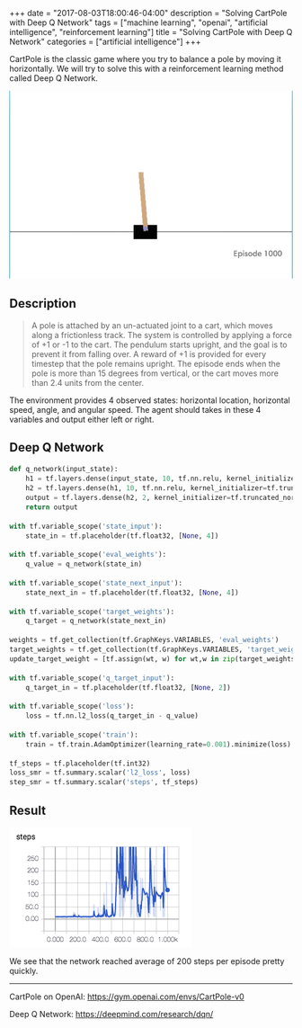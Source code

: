 +++
date = "2017-08-03T18:00:46-04:00"
description =  "Solving CartPole with Deep Q Network"
tags = ["machine learning", "openai", "artificial intelligence", "reinforcement learning"]
title = "Solving CartPole with Deep Q Network"
categories = ["artificial intelligence"]
+++

CartPole is the classic game where you try to balance a pole by moving it horizontally. We will try to solve this with a reinforcement learning method called Deep Q Network.
<!--more-->

![CartPole](cartpole.png)

## Description

> A pole is attached by an un-actuated joint to a cart, which moves along a frictionless track. The system is controlled by applying a force of +1 or -1 to the cart. The pendulum starts upright, and the goal is to prevent it from falling over. A reward of +1 is provided for every timestep that the pole remains upright. The episode ends when the pole is more than 15 degrees from vertical, or the cart moves more than 2.4 units from the center.

The environment provides 4 observed states: horizontal location, horizontal speed, angle, and angular speed. The agent should takes in these 4 variables and output either left or right.

## Deep Q Network

```python
def q_network(input_state):
    h1 = tf.layers.dense(input_state, 10, tf.nn.relu, kernel_initializer=tf.truncated_normal_initializer(stddev=0.1))
    h2 = tf.layers.dense(h1, 10, tf.nn.relu, kernel_initializer=tf.truncated_normal_initializer(stddev=0.1))
    output = tf.layers.dense(h2, 2, kernel_initializer=tf.truncated_normal_initializer(stddev=0.1))
    return output

with tf.variable_scope('state_input'):
    state_in = tf.placeholder(tf.float32, [None, 4])

with tf.variable_scope('eval_weights'):
    q_value = q_network(state_in)

with tf.variable_scope('state_next_input'):
    state_next_in = tf.placeholder(tf.float32, [None, 4])

with tf.variable_scope('target_weights'):
    q_target = q_network(state_next_in)

weights = tf.get_collection(tf.GraphKeys.VARIABLES, 'eval_weights')
target_weights = tf.get_collection(tf.GraphKeys.VARIABLES, 'target_weights')
update_target_weight = [tf.assign(wt, w) for wt,w in zip(target_weights, weights)]

with tf.variable_scope('q_target_input'):
    q_target_in = tf.placeholder(tf.float32, [None, 2])

with tf.variable_scope('loss'):
    loss = tf.nn.l2_loss(q_target_in - q_value)

with tf.variable_scope('train'):
    train = tf.train.AdamOptimizer(learning_rate=0.001).minimize(loss)

tf_steps = tf.placeholder(tf.int32)
loss_smr = tf.summary.scalar('l2_loss', loss)
step_smr = tf.summary.scalar('steps', tf_steps)
```

## Result

![CartPole Result](cartpole-result.png)

We see that the network reached average of 200 steps per episode pretty quickly.

***

CartPole on OpenAI: https://gym.openai.com/envs/CartPole-v0


Deep Q Network: https://deepmind.com/research/dqn/
